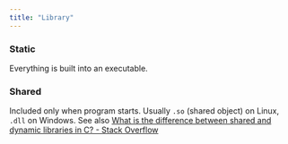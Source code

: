 ```yaml
---
title: "Library"
---
```


### Static
Everything is built into an executable.
### Shared
Included only when program starts. Usually `.so` (shared object) on Linux, `.dll` on Windows. See also [What is the difference between shared and dynamic libraries in C? - Stack Overflow](https://stackoverflow.com/questions/56899488/what-is-the-difference-between-shared-and-dynamic-libraries-in-c)
